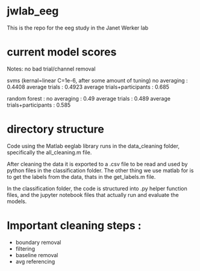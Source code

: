 # jwlab_eeg
This is the repo for the eeg study in the Janet Werker lab

# current model scores

Notes: no bad trial/channel removal

svms (kernal=linear C=1e-6, after some amount of tuning)
no averaging : 0.4408
average trials : 0.4923
average trials+participants : 0.685

random forest :
no averaging : 0.49
average trials : 0.489
average trials+participants : 0.585

# directory structure

Code using the Matlab eeglab library runs in the data_cleaning folder, specifically the all_cleaning.m file.

After cleaning the data it is exported to a .csv file to be read and used by python files in the classification folder. The other thing we use matlab for is to get the labels from the data, thats in the get_labels.m file.

In the classification folder, the code is structured into .py helper function files, and the jupyter notebook files that actually run and evaluate the models. 

# Important cleaning steps :
- boundary removal
- filtering
- baseline removal
- avg referencing


